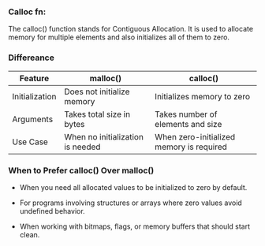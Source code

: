 ### Calloc fn:
The calloc() function stands for Contiguous Allocation. It is used to allocate memory for multiple elements and also initializes all of them to zero.


### Differeance

| Feature        | malloc()                         | calloc()                                 |
| -------------- | -------------------------------- | ---------------------------------------- |
| Initialization | Does not initialize memory       | Initializes memory to zero               |
| Arguments      | Takes total size in bytes        | Takes number of elements and size        |
| Use Case       | When no initialization is needed | When zero-initialized memory is required |


### When to Prefer calloc() Over malloc()

- When you need all allocated values to be initialized to zero by default.
    
- For programs involving structures or arrays where zero values avoid undefined behavior.
    
- When working with bitmaps, flags, or memory buffers that should start clean.